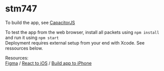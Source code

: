   # stm747
  
To build the app, see [CapacitorJS](https://capacitorjs.com/)  

To test the app from the web browser, install all packets using ```npm install``` and run it using ```npm start```  
Deployment requires external setup from your end with Xcode. See ressources below.  
  
Resources:  
[Figma](https://www.figma.com/design/jRRuFBiqa6rcjqTTnnpsHM/Untitled?node-id=0-1&t=ujjkTLvFUiIGeWtM-0) / [React to iOS](https://www.youtube.com/watch?v=IwHt_QpIa8A) / [Build app to iPhone](https://youtu.be/bqh6YaMxgbE)
